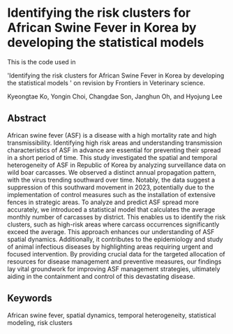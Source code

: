# Identifying the risk clusters for African Swine Fever in Korea by developing the statistical models

This is the code used in

'Identifying the risk clusters for African Swine Fever in Korea by developing the statistical models ' on revision by Frontiers in Veterinary science.

Kyeongtae Ko, Yongin Choi, Changdae Son, Janghun Oh, and Hyojung Lee

## Abstract

African swine fever (ASF) is a disease with a high mortality rate and high transmissibility. Identifying high risk areas and understanding transmission characteristics of ASF in advance are essential for preventing their spread in a short period of time. This study investigated the spatial and temporal heterogeneity of ASF in Republic of Korea by analyzing surveillance data on wild boar carcasses. We observed a distinct annual propagation pattern, with the virus trending southward over time. Notably, the data suggest a suppression of this southward movement in 2023, potentially due to the implementation of control measures such as the installation of extensive fences in strategic areas. To analyze and predict ASF spread more accurately, we introduced a statistical model that calculates the average monthly number of carcasses by district. This enables us to identify the risk clusters, such as high-risk areas where carcass occurrences significantly exceed the average. This approach enhances our understanding of ASF spatial dynamics. Additionally, it contributes to the epidemiology and study of animal infectious diseases by highlighting areas requiring urgent and focused intervention. By providing crucial data for the targeted allocation of resources for disease management and preventive measures, our findings lay vital groundwork for improving ASF management strategies, ultimately aiding in the containment and control of this devastating disease.

## Keywords

African swine fever, spatial dynamics, temporal heterogeneity, statistical modeling, risk clusters
